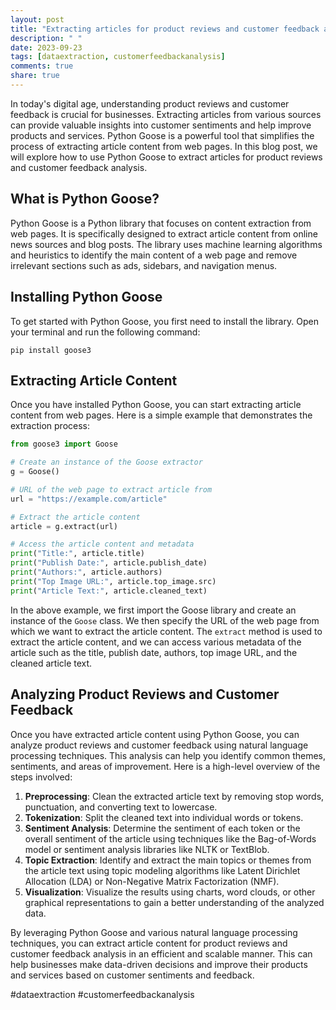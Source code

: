 ```yaml
---
layout: post
title: "Extracting articles for product reviews and customer feedback analysis using Python Goose"
description: " "
date: 2023-09-23
tags: [dataextraction, customerfeedbackanalysis]
comments: true
share: true
---
```


In today's digital age, understanding product reviews and customer feedback is crucial for businesses. Extracting articles from various sources can provide valuable insights into customer sentiments and help improve products and services. Python Goose is a powerful tool that simplifies the process of extracting article content from web pages. In this blog post, we will explore how to use Python Goose to extract articles for product reviews and customer feedback analysis.

## What is Python Goose?

Python Goose is a Python library that focuses on content extraction from web pages. It is specifically designed to extract article content from online news sources and blog posts. The library uses machine learning algorithms and heuristics to identify the main content of a web page and remove irrelevant sections such as ads, sidebars, and navigation menus.

## Installing Python Goose

To get started with Python Goose, you first need to install the library. Open your terminal and run the following command:

```
pip install goose3
```

## Extracting Article Content

Once you have installed Python Goose, you can start extracting article content from web pages. Here is a simple example that demonstrates the extraction process:

```python
from goose3 import Goose

# Create an instance of the Goose extractor
g = Goose()

# URL of the web page to extract article from
url = "https://example.com/article"

# Extract the article content
article = g.extract(url)

# Access the article content and metadata
print("Title:", article.title)
print("Publish Date:", article.publish_date)
print("Authors:", article.authors)
print("Top Image URL:", article.top_image.src)
print("Article Text:", article.cleaned_text)
```

In the above example, we first import the Goose library and create an instance of the `Goose` class. We then specify the URL of the web page from which we want to extract the article content. The `extract` method is used to extract the article content, and we can access various metadata of the article such as the title, publish date, authors, top image URL, and the cleaned article text.

## Analyzing Product Reviews and Customer Feedback

Once you have extracted article content using Python Goose, you can analyze product reviews and customer feedback using natural language processing techniques. This analysis can help you identify common themes, sentiments, and areas of improvement. Here is a high-level overview of the steps involved:

1. **Preprocessing**: Clean the extracted article text by removing stop words, punctuation, and converting text to lowercase.
2. **Tokenization**: Split the cleaned text into individual words or tokens.
3. **Sentiment Analysis**: Determine the sentiment of each token or the overall sentiment of the article using techniques like the Bag-of-Words model or sentiment analysis libraries like NLTK or TextBlob.
4. **Topic Extraction**: Identify and extract the main topics or themes from the article text using topic modeling algorithms like Latent Dirichlet Allocation (LDA) or Non-Negative Matrix Factorization (NMF).
5. **Visualization**: Visualize the results using charts, word clouds, or other graphical representations to gain a better understanding of the analyzed data.

By leveraging Python Goose and various natural language processing techniques, you can extract article content for product reviews and customer feedback analysis in an efficient and scalable manner. This can help businesses make data-driven decisions and improve their products and services based on customer sentiments and feedback.

#dataextraction #customerfeedbackanalysis